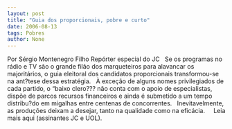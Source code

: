 ```yaml
---
layout: post
title: "Guia dos proporcionais, pobre e curto"
date: 2006-08-13
tags: Pobres
author: None
---
```



Por Sérgio Montenegro Filho
Repórter especial do JC
&nbsp;
Se os programas no rádio e TV são o grande filão dos marqueteiros para alavancar os majoritários, o guia eleitoral dos candidatos proporcionais transformou-se na ant?tese dessa estratégia. 
&nbsp;
À exceção de alguns nomes privilegiados de cada partido, o “baixo clero??? não conta com o apoio de especialistas, dispõe de parcos recursos financeiros e ainda é submetido a um tempo distribu?do em migalhas entre centenas de concorrentes. 
&nbsp;
Inevitavelmente, as produções deixam a desejar, tanto na qualidade como na eficácia.
&nbsp;
&nbsp;
Leia mais aqui (assinantes JC e UOL). 